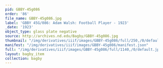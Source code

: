 ```yaml
---
pid: GBBY-45g086
order: '86'
file_name: GBBY-45g086.jpg
label: 'GBBY 45G/086: Adam Walsh: Football Player - 1923'
_date: '1923'
object_type: glass plate negative
source: http://archives.nd.edu/Bagby/GBBY-45g086.jpg
thumbnail: "/img/derivatives/iiif/images/GBBY-45g086/full/250,/0/default.jpg"
manifest: "/img/derivatives/iiif/images/GBBY-45g086/manifest.json"
full: "/img/derivatives/iiif/images/GBBY-45g086/full/1140,/0/default.jpg"
layout: bagby_item
collection: bagby
---
```

